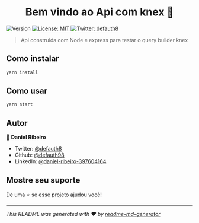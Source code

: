 <h1 align="center">Bem vindo ao Api com knex 👋</h1>
<p>
  <img alt="Version" src="https://img.shields.io/badge/version-1.0.0-blue.svg?cacheSeconds=2592000" />
  <a href="#" target="_blank">
    <img alt="License: MIT" src="https://img.shields.io/badge/License-MIT-yellow.svg" />
  </a>
  <a href="https://twitter.com/defauth8" target="_blank">
    <img alt="Twitter: defauth8" src="https://img.shields.io/twitter/follow/defauth8.svg?style=social" />
  </a>
</p>

> Api construida com Node e express para testar o query builder knex

## Como instalar

```sh
yarn install
```

## Como usar

```sh
yarn start
```

## Autor

👤 **Daniel Ribeiro**

- Twitter: [@defauth8](https://twitter.com/defauth8)
- Github: [@defauth98](https://github.com/defauth98)
- LinkedIn: [@daniel-ribeiro-397604164](https://linkedin.com/in/daniel-ribeiro-397604164)

## Mostre seu suporte

De uma ⭐️ se esse projeto ajudou você!

---

_This README was generated with ❤️ by [readme-md-generator](https://github.com/kefranabg/readme-md-generator)_
